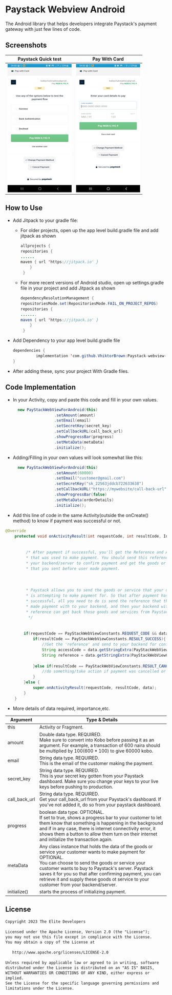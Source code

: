 # Paystack Webview Android
The Android library that helps developers integrate Paystack's payment gateway with just few lines of code.

## Screenshots

Paystack Quick test  | Pay With Card  
 :-------------------------:|:-------------------------:
<img src="screenshots/paystack-webview-1.jpg" height="400" width="200"/>  |  <img src="screenshots/paystack-webview-2.jpg" height="400" width="200"/>  |


## How to Use
- Add Jitpack to your gradle file:
    - For older projects, open up the app level build.gradle file and add jitpack as shown
      ``` java
      allprojects {
      repositories {
      ......
      maven { url 'https://jitpack.io' }
          }
       }
      ```
  
    - For more recent versions of Android studio, open up settings.gradle file in your project and add Jitpack as shown
      ``` java
      dependencyResolutionManagement {
      repositoriesMode.set(RepositoriesMode.FAIL_ON_PROJECT_REPOS)
      repositories {
      .......
      maven { url 'https://jitpack.io' }
          }
       }
      ```


- Add Dependency to your app level build.gradle file
  
  ``` java
  dependencies {
	        implementation 'com.github.VhiktorBrown:Paystack-webview-android:1.0.5'
  }
  ```

- After adding these, sync your project With Gradle files.


## Code Implementation

- In your Activity, copy and paste this code and fill in your own values.
  
  ``` java
    new PayStackWebViewForAndroid(this)
                    .setAmount(amount)
                    .setEmail(email)
                    .setSecretKey(secret_key)
                    .setCallbackURL(call_back_url)
                    .showProgressBar(progress)
                    .setMetaData(metaData)
                    .initialize();
  ```


- Adding/Filling in your own values will look somewhat like this:

  ``` java
    new PayStackWebViewForAndroid(this)
                    .setAmount(60000)
                    .setEmail("customer@gmail.com")
                    .setSecretKey("sk_22563jddcb722633638")
                    .setCallbackURL("https://mywebsite/call-back-url")
                    .showProgressBar(false)
                    .setMetaData(orderDetails)
                    .initialize();
  ```


- Add this line of code in the same Activity(outside the onCreate() method) to know if payment was successful or not.

``` java
@Override
    protected void onActivityResult(int requestCode, int resultCode, Intent data) {


         /* After payment if successful, you'll get the Reference and Access code
         * that was used to make payment. You should send this reference code to
         * your backend/server to confirm payment and get the goods or service
         * that you sent before user made payment.



         * Paystack allows you to send the goods or service that your user
         * is attempting to make payment for. So that after payment has been
         * successful, all you need to do is send the reference that the user
         * made payment with to your backend, and then your backend with that
         * reference can get back those goods and services from Paystack.
          */


        if(requestCode == PayStackWebViewConstants.REQUEST_CODE && data != null){
            if(resultCode == PayStackWebViewConstants.RESULT_SUCCESS){
                //Get the 'reference' and send to your backend for confirmation before you provide goods or services.
                String accessCode = data.getStringExtra(PayStackWebViewConstants.ACCESS_CODE);
                String reference = data.getStringExtra(PayStackWebViewConstants.REFERENCE);

            }else if(resultCode == PayStackWebViewConstants.RESULT_CANCELLED){
                //do something/take action if payment was cancelled or unsuccessful
            }
        }else {
            super.onActivityResult(requestCode, resultCode, data);
        }
    }
```

- More details of data required, importance,etc.

Argument | Type & Details
 ------------ | ------------- 
this | Activity or Fragment.
amount | Double data type. REQUIRED. <br/> Make sure to convert into Kobo before passing it as an argument. For example, a transaction of 600 naira should be multiplied by 100(600 * 100) to give 60000 kobo.
email | String data type. REQUIRED. <br/> This is the email of the customer making the payment.
secret_key | String data type. REQUIRED. <br/> This is your secret key gotten from your Paystack dashboard. Make sure you change your keys to your live keys before pushing to production.
call_back_url | String data type. REQUIRED. <br/> Get your call_back_url from your Paystack's dashboard. If you've not added it, do so from your paystack dashboard.
progress | boolean data type. OPTIONAL. <br/> If set to true, shows a progress bar to your customer to let them know that something is happening in the background and if in any case, there is internet connectivity error, it shows them a button to allow them turn on their internet and initialize the transaction again.
metaData | Any class instance that holds the data of the goods or service your customer wants to make payment for OPTIONAL. <br/> You can choose to send the goods or service your customer wants to buy to Paystack's server. Paystack saves it for you so that after confirming payment, you can retrieve it and supply these goods ot service to your customer from your backend/server.
initialize() | starts the process of initializing payment.


## License
```text
Copyright 2023 The Elite Developers

Licensed under the Apache License, Version 2.0 (the "License");
you may not use this file except in compliance with the License.
You may obtain a copy of the License at

   http://www.apache.org/licenses/LICENSE-2.0

Unless required by applicable law or agreed to in writing, software
distributed under the License is distributed on an "AS IS" BASIS,
WITHOUT WARRANTIES OR CONDITIONS OF ANY KIND, either express or implied.
See the License for the specific language governing permissions and
limitations under the License.
```